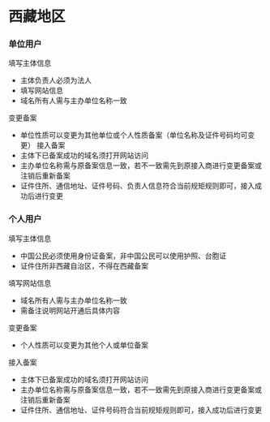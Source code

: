 # 西藏地区

### 单位用户

填写主体信息

* 主体负责人必须为法人
* 填写网站信息
* 域名所有人需与主办单位名称一致

变更备案

* 单位性质可以变更为其他单位或个人性质备案（单位名称及证件号码均可变更）
接入备案
* 主体下已备案成功的域名须打开网站访问
* 主办单位名称需与原备案信息一致，若不一致需先到原接入商进行变更备案或注销后重新备案
* 证件住所、通信地址、证件号码、负责人信息符合当前规矩规则即可，接入成功后进行变更

### 个人用户

填写主体信息

* 中国公民必须使用身份证备案，非中国公民可以使用护照、台胞证
* 证件住所非西藏自治区，不得在西藏备案

填写网站信息

* 域名所有人需与主办单位名称一致
* 需备注说明网站开通后具体内容

变更备案

* 个人性质可以变更为其他个人或单位备案

接入备案

* 主体下已备案成功的域名须打开网站访问
* 主办单位名称需与原备案信息一致，若不一致需先到原接入商进行变更备案或注销后重新备案
* 证件住所、通信地址、证件号码符合当前规矩规则即可，接入成功后进行变更


